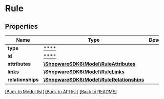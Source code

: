 # Rule

## Properties
Name | Type | Description | Notes
------------ | ------------- | ------------- | -------------
**type** | [****](.md) |  | [optional] 
**id** | [****](.md) |  | [optional] 
**attributes** | [**\ShopwareSDK6\Model\RuleAttributes**](RuleAttributes.md) |  | [optional] 
**links** | [**\ShopwareSDK6\Model\RuleLinks**](RuleLinks.md) |  | [optional] 
**relationships** | [**\ShopwareSDK6\Model\RuleRelationships**](RuleRelationships.md) |  | [optional] 

[[Back to Model list]](../../README.md#documentation-for-models) [[Back to API list]](../../README.md#documentation-for-api-endpoints) [[Back to README]](../../README.md)

